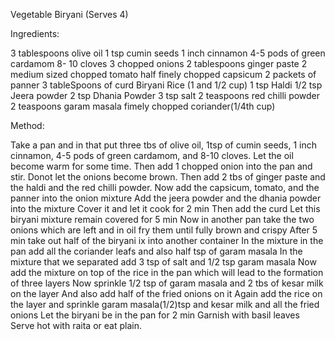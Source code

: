 Vegetable Biryani (Serves 4)

Ingredients:

3 tablespoons olive oil
1 tsp cumin seeds
1 inch cinnamon
4-5 pods of green cardamom
8- 10 cloves
3 chopped onions
2 tablespoons ginger paste
2 medium sized chopped tomato
half finely chopped capsicum
2 packets of panner
3 tableSpoons of curd
Biryani Rice (1 and 1/2 cup)
1 tsp Haldi
1/2 tsp Jeera powder
2 tsp Dhania Powder
3 tsp salt
2 teaspoons red chilli powder
2 teaspoons garam masala
fimely chopped coriander(1/4th cup)

Method:

Take a pan and in that put three tbs of olive oil, 1tsp of cumin seeds, 1 inch cinnamon, 4-5 pods of green cardamom,
and 8-10 cloves.
Let the oil become warm for some time.
Then add 1 chopped onion into the pan and stir.
Donot let the onions become brown.
Then add 2 tbs of ginger paste
and the haldi and the red chilli powder.
Now add the capsicum, tomato, and the panner into the onion mixture
Add the jeera powder and the dhania powder into the mixture 
Cover it and let it cook for 2 min
Then add the curd
Let this biryani mixture remain covered for 5 min
Now in another pan take the two onions which are left and in oil fry them until fully brown and crispy
After 5 min take out half of the biryani ix into another container
In the mixture in the pan add all the coriander leafs and also half tsp of garam masala
In the mixture that we separated add 3 tsp of salt and 1/2 tsp garam masala
Now add the mixture on top of the rice in the pan which will lead to the formation of three layers
Now sprinkle 1/2 tsp of garam masala and 2 tbs of kesar milk on the layer
And also add half of the fried onions on it
Again add the rice on the layer and sprinkle garam masala(1/2)tsp and kesar milk and all the fried onions 
Let the biryani be in the pan for 2 min
Garnish with basil leaves
Serve hot with raita or eat plain.


